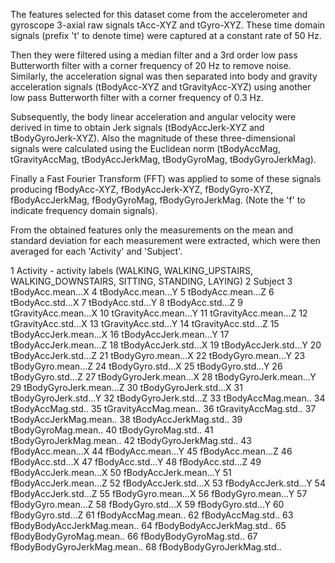 The features selected for this dataset come from the accelerometer and gyroscope 3-axial raw signals tAcc-XYZ and tGyro-XYZ. These time domain signals (prefix 't' to denote time) were captured at a constant rate of 50 Hz. 

Then they were filtered using a median filter and a 3rd order low pass Butterworth filter with a corner frequency of 20 Hz to remove noise. Similarly, the acceleration signal was then separated into body and gravity acceleration signals (tBodyAcc-XYZ and tGravityAcc-XYZ) using another low pass Butterworth filter with a corner frequency of 0.3 Hz. 

Subsequently, the body linear acceleration and angular velocity were derived in time to obtain Jerk signals (tBodyAccJerk-XYZ and tBodyGyroJerk-XYZ). Also the magnitude of these three-dimensional signals were calculated using the Euclidean norm (tBodyAccMag, tGravityAccMag, tBodyAccJerkMag, tBodyGyroMag, tBodyGyroJerkMag). 

Finally a Fast Fourier Transform (FFT) was applied to some of these signals producing fBodyAcc-XYZ, fBodyAccJerk-XYZ, fBodyGyro-XYZ, fBodyAccJerkMag, fBodyGyroMag, fBodyGyroJerkMag. (Note the 'f' to indicate frequency domain signals). 

From the obtained features only the measurements on the mean and standard deviation for each measurement were extracted, which were then averaged for each 'Activity' and 'Subject'.


1 Activity - activity labels (WALKING, WALKING_UPSTAIRS, WALKING_DOWNSTAIRS, SITTING, STANDING, LAYING)
2 Subject
3 tBodyAcc.mean...X
4 tBodyAcc.mean...Y
5 tBodyAcc.mean...Z
6 tBodyAcc.std...X
7 tBodyAcc.std...Y
8 tBodyAcc.std...Z
9 tGravityAcc.mean...X
10 tGravityAcc.mean...Y
11 tGravityAcc.mean...Z
12 tGravityAcc.std...X
13 tGravityAcc.std...Y
14 tGravityAcc.std...Z
15 tBodyAccJerk.mean...X
16 tBodyAccJerk.mean...Y
17 tBodyAccJerk.mean...Z
18 tBodyAccJerk.std...X
19 tBodyAccJerk.std...Y
20 tBodyAccJerk.std...Z
21 tBodyGyro.mean...X
22 tBodyGyro.mean...Y
23 tBodyGyro.mean...Z
24 tBodyGyro.std...X
25 tBodyGyro.std...Y
26 tBodyGyro.std...Z
27 tBodyGyroJerk.mean...X
28 tBodyGyroJerk.mean...Y
29 tBodyGyroJerk.mean...Z
30 tBodyGyroJerk.std...X
31 tBodyGyroJerk.std...Y
32 tBodyGyroJerk.std...Z
33 tBodyAccMag.mean..
34 tBodyAccMag.std..
35 tGravityAccMag.mean..
36 tGravityAccMag.std..
37 tBodyAccJerkMag.mean..
38 tBodyAccJerkMag.std..
39 tBodyGyroMag.mean..
40 tBodyGyroMag.std..
41 tBodyGyroJerkMag.mean..
42 tBodyGyroJerkMag.std..
43 fBodyAcc.mean...X
44 fBodyAcc.mean...Y
45 fBodyAcc.mean...Z
46 fBodyAcc.std...X
47 fBodyAcc.std...Y
48 fBodyAcc.std...Z
49 fBodyAccJerk.mean...X
50 fBodyAccJerk.mean...Y
51 fBodyAccJerk.mean...Z
52 fBodyAccJerk.std...X
53 fBodyAccJerk.std...Y
54 fBodyAccJerk.std...Z
55 fBodyGyro.mean...X
56 fBodyGyro.mean...Y
57 fBodyGyro.mean...Z
58 fBodyGyro.std...X
59 fBodyGyro.std...Y
60 fBodyGyro.std...Z
61 fBodyAccMag.mean..
62 fBodyAccMag.std..
63 fBodyBodyAccJerkMag.mean..
64 fBodyBodyAccJerkMag.std..
65 fBodyBodyGyroMag.mean..
66 fBodyBodyGyroMag.std..
67 fBodyBodyGyroJerkMag.mean..
68 fBodyBodyGyroJerkMag.std..
